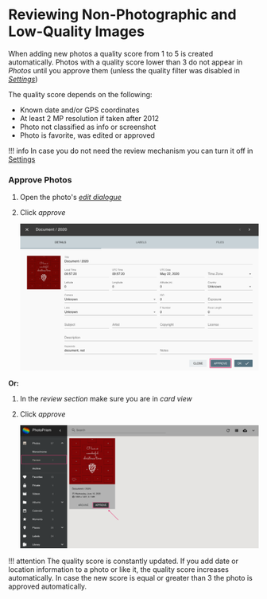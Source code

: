 # Reviewing Non-Photographic and Low-Quality Images #
When adding new photos a quality score from 1 to 5 is created automatically.
Photos with a quality score lower than 3 do not appear in *Photos* until you approve them (unless the quality filter was disabled
in [*Settings*](../settings/general.md))

The quality score depends on the following:

* Known date and/or GPS coordinates
* At least 2 MP resolution if taken after 2012
* Photo not classified as info or screenshot
* Photo is favorite, was edited or approved

!!! info
    In case you do not need the review mechanism you can turn it off in [Settings](../settings/general.md)

### Approve Photos ###

1. Open the photo's  [*edit dialogue*](edit.md)
2. Click *approve*

    ![Screenshot](img/review.png)
    
**Or:**

1. In the *review section* make sure you are in *card view*
2. Click *approve*

    ![Screenshot](img/review-2.png)

!!! attention
    The quality score is constantly updated. 
    If you add date or location information to a photo or like it, the quality score increases automatically. 
    In case the new score is equal or greater than 3 the photo is approved automatically.

